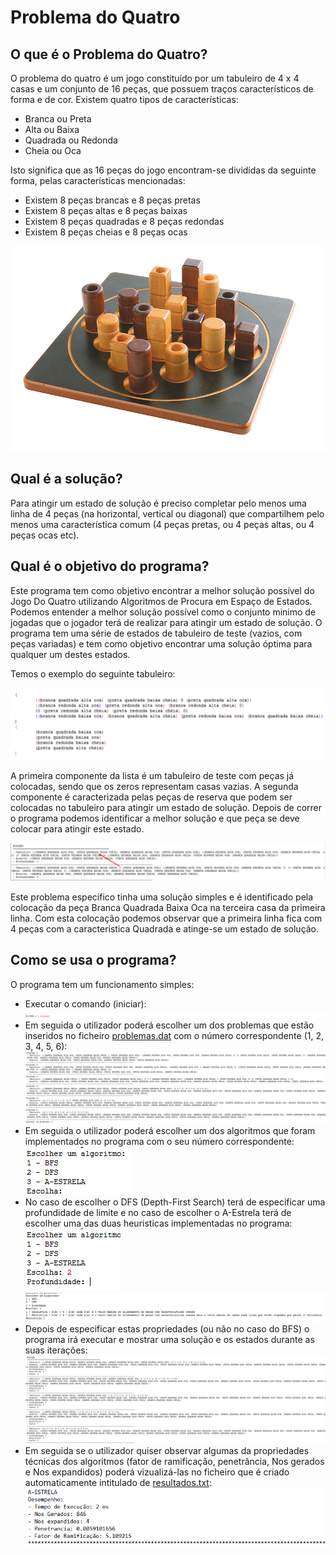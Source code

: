 # Problema do Quatro

O que é o Problema do Quatro?
-----------------------------

O problema do quatro é um jogo constituído por um tabuleiro de 4 x 4 casas e um conjunto de 16 peças, que possuem traços característicos de forma e de cor. Existem quatro tipos de características:

- Branca ou Preta 
- Alta ou Baixa
- Quadrada ou Redonda 
- Cheia ou Oca

Isto significa que as 16 peças do jogo encontram-se divididas da seguinte forma, pelas características mencionadas:

- Existem 8 peças brancas e 8 peças pretas 
- Existem 8 peças altas e 8 peças baixas 
- Existem 8 peças quadradas e 8 peças redondas
- Existem 8 peças cheias e 8 peças ocas

![alt text](https://github.com/marcopereira5/jogodoquatro/blob/master/images_md/tabuleiro.jpg "Tabuleiro")

Qual é a solução?
-----------------------------
Para atingir um estado de solução é preciso completar pelo menos uma linha de 4 peças (na horizontal, vertical ou diagonal) que compartilhem pelo menos uma característica comum (4 peças pretas, ou 4 peças altas, ou 4 peças ocas etc).

Qual é o objetivo do programa?
-----------------------------
Este programa tem como objetivo encontrar a melhor solução possível do Jogo Do Quatro utilizando Algoritmos de Procura em Espaço de Estados. Podemos entender a melhor solução possível como o conjunto minimo de jogadas que o jogador terá de realizar para atingir um estado de solução. O programa tem uma série de estados de tabuleiro de teste (vazios, com peças variadas) e tem como objetivo encontrar uma solução óptima para qualquer um destes estados.

Temos o exemplo do seguinte tabuleiro: 

![alt text](https://github.com/marcopereira5/jogodoquatro/blob/master/images_md/teste.png "Tabuleiro")

A primeira componente da lista é um tabuleiro de teste com peças já colocadas, sendo que os zeros representam casas vazias. A segunda componente é caracterizada pelas peças de reserva que podem ser colocadas no tabuleiro para atingir um estado de solução. Depois de correr o programa podemos identificar a melhor solução e que peça se deve colocar para atingir este estado.

![alt text](https://github.com/marcopereira5/jogodoquatro/blob/master/images_md/solucao.png "Tabuleiro")

Este problema específico tinha uma solução simples e é identificado pela colocação da peça Branca Quadrada Baixa Oca na terceira casa da primeira linha. Com esta colocação podemos observar que a primeira linha fica com 4 peças com a caracteristica Quadrada e atinge-se um estado de solução.

Como se usa o programa?
-----------------------------
O programa tem um funcionamento simples:

- Executar o comando (iniciar):
![alt text](https://github.com/marcopereira5/jogodoquatro/blob/master/images_md/iniciar.png "iniciar")
- Em seguida o utilizador poderá escolher um dos problemas que estão inseridos no ficheiro [problemas.dat](https://github.com/marcopereira5/jogodoquatro/blob/master/src/problemas.dat) com o número correspondente (1, 2, 3, 4, 5, 6):
![alt text](https://github.com/marcopereira5/jogodoquatro/blob/master/images_md/problemas.png "problemas")
- Em seguida o utilizador poderá escolher um dos algoritmos que foram implementados no programa com o seu número correspondente:  
![alt text](https://github.com/marcopereira5/jogodoquatro/blob/master/images_md/algoritmo.png "problemas")
- No caso de escolher o DFS (Depth-First Search) terá de especificar uma profundidade de limite e no caso de escolher o A-Estrela terá de escolher uma das duas heuristicas implementadas no programa:  
![alt text](https://github.com/marcopereira5/jogodoquatro/blob/master/images_md/dfs.png "problemas")
![alt text](https://github.com/marcopereira5/jogodoquatro/blob/master/images_md/a-estrela.png "problemas")
- Depois de especificar estas propriedades (ou não no caso do BFS) o programa irá executar e mostrar uma solução e os estados durante as suas iterações:
![alt text](https://github.com/marcopereira5/jogodoquatro/blob/master/images_md/solucao2.png "problemas")
- Em seguida se o utilizador quiser observar algumas da propriedades técnicas dos algoritmos (fator de ramificação, penetrância, Nos gerados e Nos expandidos) poderá vizualizá-las no ficheiro que é criado automaticamente intitulado de [resultados.txt](https://github.com/marcopereira5/jogodoquatro/blob/master/src/Resultados.txt):
![alt text](https://github.com/marcopereira5/jogodoquatro/blob/master/images_md/resultados.png "problemas")
